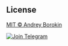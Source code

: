 
## License
[MIT © Andrey Borokin](https://github.com/exp-ext/yatube/blob/main/LICENSE.txt)

[![Join Telegram](https://img.shields.io/badge/My%20Telegram-Join-blue)](https://t.me/Borokin)
